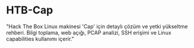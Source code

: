 # HTB-Cap
"Hack The Box Linux makinesi 'Cap' için detaylı çözüm ve yetki yükseltme rehberi. Bilgi toplama, web açığı, PCAP analizi, SSH erişimi ve Linux capabilities kullanımı içerir."
